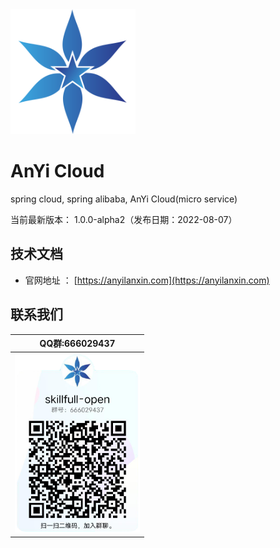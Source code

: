 <img src="./docs/images/logo.png"  height="200" width="200">

AnYi Cloud
===============
spring cloud, spring alibaba, AnYi Cloud(micro service)

当前最新版本： 1.0.0-alpha2（发布日期：2022-08-07）


技术文档
-----------------------------------

- 官网地址 ： [https://anyilanxin.com](https://anyilanxin.com)

联系我们
-----------------------------------

| QQ群:666029437                                                  |
|----------------------------------------------------------------|
| <img src="./docs/images/qq_group.png" width="200"> |
